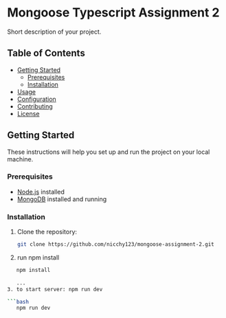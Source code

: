 # Mongoose Typescript Assignment 2

Short description of your project.

## Table of Contents

- [Getting Started](#getting-started)
  - [Prerequisites](#prerequisites)
  - [Installation](#installation)
- [Usage](#usage)
- [Configuration](#configuration)
- [Contributing](#contributing)
- [License](#license)

## Getting Started

These instructions will help you set up and run the project on your local machine.

### Prerequisites

- [Node.js](https://nodejs.org/) installed
- [MongoDB](https://www.mongodb.com/try/download/community) installed and running

### Installation

1. Clone the repository:

   ```bash
   git clone https://github.com/nicchy123/mongoose-assignment-2.git
2. run npm install

```bash
   npm install
   
   ...
3. to start server: npm run dev

```bash
   npm run dev